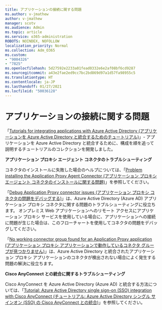 ```yaml
---
title: アプリケーションの接続に関する問題
ms.author: v-jmathew
author: v-jmathew
manager: scotv
ms.audience: Admin
ms.topic: article
ms.service: o365-administration
ROBOTS: NOINDEX, NOFOLLOW
localization_priority: Normal
ms.collection: Adm_O365
ms.custom:
- "9004326"
- "7825"
ms.openlocfilehash: 5d27592e2233a01fead0332e6e2af08bf6cd9287
ms.sourcegitcommit: a43e2fae2ed9cc7bc2bd869d97a1d57fa98955c5
ms.translationtype: HT
ms.contentlocale: ja-JP
ms.lasthandoff: 01/27/2021
ms.locfileid: "50036128"
---
```

# <a name="application-connection-issues"></a>アプリケーションの接続に関する問題

「[Tutorials for integrating applications with Azure Active Directory (アプリケーションを Azure Active Directory と統合するためのチュートリアル)](https://docs.microsoft.com/azure/active-directory/saas-apps/tutorial-list)」- アプリケーションを Azure Active Directory と統合するために、構成を順を追って説明するチュートリアルのコレクションを開発しました。

**アプリケーション プロキシ エージェント コネクタのトラブルシューティング**

コネクタのインストールに失敗した場合のヘルプについては、「[Problem installing the Application Proxy Agent Connector (アプリケーション プロキシ エージェント コネクタのインストールに関する問題)](https://docs.microsoft.com/azure/active-directory/manage-apps/application-proxy-connector-installation-problem)」を参照してください。

「[Debug Application Proxy connector issues (アプリケーション プロキシ コネクタの問題をデバッグする)](https://docs.microsoft.com/azure/active-directory/manage-apps/application-proxy-debug-connectors)」は、Azure Active Directory (Azure AD) アプリケーション プロキシ コネクタに関する問題のトラブルシューティングに役立ちます。 オンプレミス Web アプリケーションへのリモート アクセスにアプリケーション プロキシ サービスを使用している場合に、アプリケーションへの接続に問題が生じた場合は、このフローチャートを使用してコネクタの問題をデバッグしてください。

「[No working connector group found for an Application Proxy application (アプリケーション プロキシ アプリケーションで動作しているコネクタ グループが見つかりません)](https://docs.microsoft.com/azure/active-directory/manage-apps/application-proxy-connectivity-no-working-connector)」は、Azure Active Directory と統合されたアプリケーション プロキシ アプリケーションのコネクタが検出されない場合によく発生する問題の解決に役立ちます。

**Cisco AnyConnect との統合に関するトラブルシューティング**

Cisco AnyConnect を Azure Active Directory (Azure AD) と統合する方法については、「[Tutorial: Azure Active Directory single sign-on (SSO) integration with Cisco AnyConnect (チュートリアル: Azure Active Directory シングル サインオン (SSO) の Cisco AnyConnect との統合)](https://docs.microsoft.com/azure/active-directory/saas-apps/cisco-anyconnect)」を参照してください。
